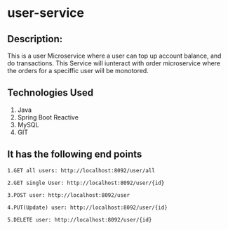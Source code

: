 # user-service
## Description:
 This is a user Microservice where a user can top up account balance, 
and do transactions. This Service will iunteract with order microservice where the orders for a speciffic user 
will be monotored.
## Technologies Used
1. Java
2. Spring Boot Reactive
3. MySQL
4. GIT
## It has the following end points

```
1.GET all users: http://localhost:8092/user/all

2.GET single User: http://localhost:8092/user/{id}

3.POST user: http://localhost:8092/user

4.PUT(Update) user: http://localhost:8092/user/{id}

5.DELETE user: http://localhost:8092/user/{id}
```

